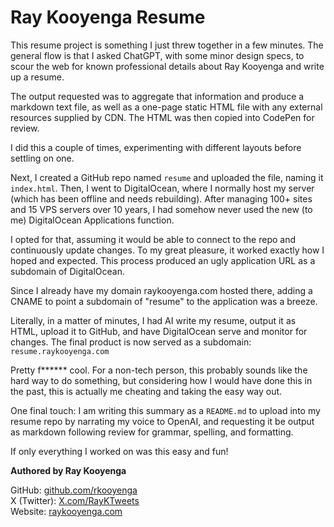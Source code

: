 # Ray Kooyenga Resume

This resume project is something I just threw together in a few minutes. The general flow is that I asked ChatGPT, with some minor design specs, to scour the web for known professional details about Ray Kooyenga and write up a resume. 

The output requested was to aggregate that information and produce a markdown text file, as well as a one-page static HTML file with any external resources supplied by CDN. The HTML was then copied into CodePen for review. 

I did this a couple of times, experimenting with different layouts before settling on one.

Next, I created a GitHub repo named `resume` and uploaded the file, naming it `index.html`. Then, I went to DigitalOcean, where I normally host my server (which has been offline and needs rebuilding). After managing 100+ sites and 15 VPS servers over 10 years, I had somehow never used the new (to me) DigitalOcean Applications function. 

I opted for that, assuming it would be able to connect to the repo and continuously update changes. To my great pleasure, it worked exactly how I hoped and expected. This process produced an ugly application URL as a subdomain of DigitalOcean.

Since I already have my domain raykooyenga.com hosted there, adding a CNAME to point a subdomain of "resume" to the application was a breeze. 

Literally, in a matter of minutes, I had AI write my resume, output it as HTML, upload it to GitHub, and have DigitalOcean serve and monitor for changes. The final product is now served as a subdomain:
`resume.raykooyenga.com`

Pretty f****** cool. For a non-tech person, this probably sounds like the hard way to do something, but considering how I would have done this in the past, this is actually me cheating and taking the easy way out.

One final touch: I am writing this summary as a `README.md` to upload into my resume repo by narrating my voice to OpenAI, and requesting it be output as markdown following review for grammar, spelling, and formatting.

If only everything I worked on was this easy and fun!

**Authored by Ray Kooyenga**

GitHub: [github.com/rkooyenga](https://github.com/rkooyenga)  
X (Twitter): [X.com/RayKTweets](https://x.com/RayKTweets)  
Website: [raykooyenga.com](https://raykooyenga.com)
